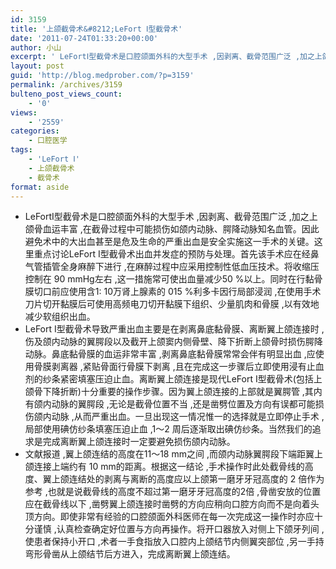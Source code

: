 ```yaml
---
id: 3159
title: '上颌截骨术&#8212;LeFort Ⅰ型截骨术'
date: '2011-07-24T01:33:20+00:00'
author: 小山
excerpt: ' LeFortⅠ型截骨术是口腔颌面外科的大型手术 ,因剥离、截骨范围广泛 ,加之上颌骨血运丰富 ,在截骨过程中可能损伤如颌内动脉、腭降动脉知名血管'
layout: post
guid: 'http://blog.medprober.com/?p=3159'
permalink: /archives/3159
bulteno_post_views_count:
    - '0'
views:
    - '2559'
categories:
    - 口腔医学
tags:
    - 'LeFort Ⅰ'
    - 上颌截骨术
    - 截骨术
format: aside
---
```


- LeFortⅠ型截骨术是口腔颌面外科的大型手术 ,因剥离、截骨范围广泛 ,加之上颌骨血运丰富 ,在截骨过程中可能损伤如颌内动脉、腭降动脉知名血管。因此避免术中的大出血甚至是危及生命的严重出血是安全实施这一手术的关键。这里重点讨论LeFort Ⅰ型截骨术出血并发症的预防与处理。首先该手术应在经鼻气管插管全身麻醉下进行 ,在麻醉过程中应采用控制性低血压技术。将收缩压控制在 90 mmHg左右 ,这一措施常可使出血量减少50 %以上。同时在行黏骨膜切口前应使用含1∶ 10万肾上腺素的 015 %利多卡因行局部浸润 ,在使用手术刀片切开黏膜后可使用高频电刀切开黏膜下组织、少量肌肉和骨膜 ,以有效地减少软组织出血。
- LeFort Ⅰ型截骨术导致严重出血主要是在剥离鼻底黏骨膜、离断翼上颌连接时 ,伤及颌内动脉的翼腭段以及截开上颌窦内侧骨壁、降下折断上颌骨时损伤腭降动脉。鼻底黏骨膜的血运非常丰富 ,剥离鼻底黏骨膜常常会伴有明显出血 ,应使用骨膜剥离器 ,紧贴骨面行骨膜下剥离 ,且在完成这一步骤后立即使用浸有止血剂的纱条紧密填塞压迫止血。离断翼上颌连接是现代LeFort Ⅰ型截骨术(包括上颌骨下降折断)十分重要的操作步骤。因为翼上颌连接的上部就是翼腭管 ,其内有颌内动脉的翼腭段 ,无论是截骨位置不当 ,还是凿劈位置及方向有误都可能损伤颌内动脉 ,从而严重出血。一旦出现这一情况惟一的选择就是立即停止手术 ,局部使用碘仿纱条填塞压迫止血 ,1～2 周后逐渐取出碘仿纱条。当然我们的追求是完成离断翼上颌连接时一定要避免损伤颌内动脉。
- 文献报道 ,翼上颌连结的高度在11～18 mm之间 ,而颌内动脉翼腭段下端距翼上颌连接上端约有 10 mm的距离。根据这一结论 ,手术操作时此处截骨线的高度、翼上颌连结处的剥离与离断的高度应以上颌第一磨牙牙冠高度的 2 倍作为参考 ,也就是说截骨线的高度不超过第一磨牙牙冠高度的2倍 ,骨凿安放的位置应在截骨线以下 ,凿劈翼上颌连接时凿劈的方向应稍向口腔方向而不是向着头顶方向。即使非常有经验的口腔颌面外科医师在每一次完成这一操作时亦应十分谨慎 ,认真检查确定好位置与方向再操作。将开口器放入对侧上下颌牙列间 ,使患者保持小开口 ,术者一手食指放入口腔内上颌结节内侧翼突部位 ,另一手持弯形骨凿从上颌结节后方进入，完成离断翼上颌连结。